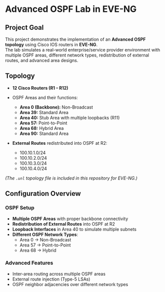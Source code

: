 # Advanced OSPF Lab in EVE-NG

## Project Goal
This project demonstrates the implementation of an **Advanced OSPF topology** using Cisco IOS routers in **EVE-NG**.  
The lab simulates a real-world enterprise/service provider environment with multiple OSPF areas, different network types, redistribution of external routes, and advanced area designs.

## Topology
- **12 Cisco Routers (R1 – R12)**
- OSPF Areas and their functions:
  - **Area 0 (Backbone):** Non-Broadcast  
  - **Area 39:** Standard Area  
  - **Area 40:** Stub Area with multiple loopbacks (R11)  
  - **Area 57:** Point-to-Point  
  - **Area 68:** Hybrid Area  
  - **Area 90:** Standard Area  

- **External Routes** redistributed into OSPF at R2:
  - 100.10.1.0/24  
  - 100.10.2.0/24  
  - 100.10.3.0/24  
  - 100.10.4.0/24  

*(The `.unl` topology file is included in this repository for EVE-NG.)*

## Configuration Overview
### OSPF Setup
- **Multiple OSPF Areas** with proper backbone connectivity  
- **Redistribution of External Routes** into OSPF at R2  
- **Loopback Interfaces** in Area 40 to simulate multiple subnets  
- **Different OSPF Network Types**:
  - Area 0 → Non-Broadcast  
  - Area 57 → Point-to-Point  
  - Area 68 → Hybrid  

### Advanced Features
- Inter-area routing across multiple OSPF areas  
- External route injection (Type-5 LSAs)  
- OSPF neighbor adjacencies over different network types  


